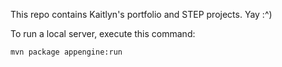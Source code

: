 This repo contains Kaitlyn's portfolio and STEP projects. Yay :^)

To run a local server, execute this command:

```bash
mvn package appengine:run
```